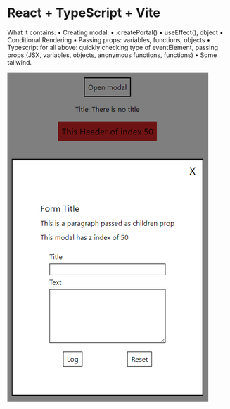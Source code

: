 # React + TypeScript + Vite

What it contains:
• Creating modal.
• .createPortal()
• useEffect(), object
• Conditional Rendering
• Passing props: variables, functions, objects
• Typescript for all above: quickly checking type of eventElement, passing props (JSX, variables, objects, anonymous functions, functions)
• Some tailwind.

![App showcase](image.png)
